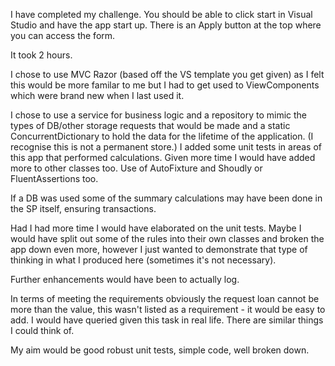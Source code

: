 I have completed my challenge.
You should be able to click start in Visual Studio and have the app start up.
There is an Apply button at the top where you can access the form.

It took 2 hours.

I chose to use MVC Razor (based off the VS template you get given) as I felt this would be more familar to me but I had to get used to ViewComponents which were brand new when I last used it.

I chose to use a service for business logic and a repository to mimic the types of DB/other storage requests that would be made and a static ConcurrentDictionary to hold the data for the lifetime of the application.
(I recognise this is not a permanent store.)
I added some unit tests in areas of this app that performed calculations.  Given more time I would have added more to other classes too.
Use of AutoFixture and Shoudly or FluentAssertions too.

If a DB was used some of the summary calculations may have been done in the SP itself, ensuring transactions.

Had I had more time I would have elaborated on the unit tests.
Maybe I would have split out some of the rules into their own classes and broken the app down even more, however I just wanted to demonstrate that type of thinking in what I produced here (sometimes it's not necessary).

Further enhancements would have been to actually log.

In terms of meeting the requirements obviously the request loan cannot be more than the value, this wasn't listed as a requirement - it would be easy to add. I would have queried given this task in real life.
There are similar things I could think of.

My aim would be good robust unit tests, simple code, well broken down.